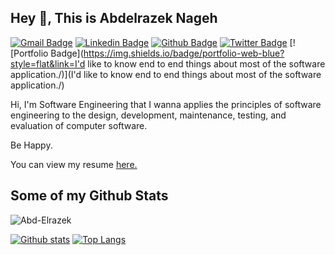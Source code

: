 ## Hey 👋, This is Abdelrazek Nageh 
[![Gmail Badge](https://img.shields.io/badge/-abdelrazek.n3@gmail.com-c14438?style=flat&logo=Gmail&logoColor=white&link=mailto:abdelrazek.n3@gmail.com)](mailto:abdelrazek.n3@gmail.com) 
[![Linkedin Badge](https://img.shields.io/badge/-abdelrazek-nageh-457511178-0072b1?style=flat&logo=Linkedin&logoColor=white&link=https://www.linkedin.com/in/abdelrazek-nageh-457511178/)](https://www.linkedin.com/in/abdelrazek-nageh-457511178/) [![Github Badge](https://img.shields.io/badge/-Abd-Elrazek-grey?style=flat&logo=github&logoColor=white&link=https://github.com/Abd-Elrazek/)](https://www.github.com/Abd-Elrazek/) [![Twitter Badge](https://img.shields.io/badge/-abdelrazek_n-00acee?style=flat&logo=twitter&logoColor=white&link=https://twitter.com/abdelrazek_n/)](https://www.twitter.com/abdelrazek_n/) [![Portfolio Badge](https://img.shields.io/badge/portfolio-web-blue?style=flat&link=I'd like to know end to end things about most of the software application./)](I'd like to know end to end things about most of the software application./) <p align='left'>Hi, I'm Software Engineering that I wanna applies the principles of software engineering to the design, development, 
maintenance, testing, and evaluation of computer software.

Be Happy.</p><p align='left'> You can view my resume <a href='http://Abdelrazek.dx.am  ' target=_blank><u>here</u>.</a></p>
## Some of my Github Stats
<p align=left> <img src=https://komarev.com/ghpvc/?username=Abd-Elrazek alt=Abd-Elrazek /> </p>

[![Github stats](https://github-readme-stats.vercel.app/api?username=Abd-Elrazek&show_icons=true&include_all_commits=true)](https://github.com/Abd-Elrazek/github-readme-stats)
[![Top Langs](https://github-readme-stats.vercel.app/api/top-langs/?username=Abd-Elrazek&layout=compact)](https://github.com/Abd-Elrazek/github-readme-stats)
